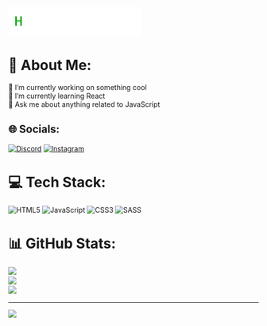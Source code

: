 ![gif](name.gif)

# 💫 About Me:
🔭 I’m currently working on something cool<br>🌱 I’m currently learning React<br>💬 Ask me about anything related to JavaScript


## 🌐 Socials:
[![Discord](https://img.shields.io/badge/Discord-%237289DA.svg?logo=discord&logoColor=white)](https://discord.gg/hubert#1781) [![Instagram](https://img.shields.io/badge/Instagram-%23E4405F.svg?logo=Instagram&logoColor=white)](https://instagram.com/hubert_ryzow) 

# 💻 Tech Stack:
![HTML5](https://img.shields.io/badge/html5-%23E34F26.svg?style=for-the-badge&logo=html5&logoColor=white) ![JavaScript](https://img.shields.io/badge/javascript-%23323330.svg?style=for-the-badge&logo=javascript&logoColor=%23F7DF1E) ![CSS3](https://img.shields.io/badge/css3-%231572B6.svg?style=for-the-badge&logo=css3&logoColor=white) ![SASS](https://img.shields.io/badge/SASS-hotpink.svg?style=for-the-badge&logo=SASS&logoColor=white)
# 📊 GitHub Stats:
![](https://github-readme-stats.vercel.app/api?username=hubert-ryzow&theme=tokyonight&hide_border=false&include_all_commits=true&count_private=false)<br/>
![](https://github-readme-streak-stats.herokuapp.com/?user=hubert-ryzow&theme=tokyonight&hide_border=false)<br/>
![](https://github-readme-stats.vercel.app/api/top-langs/?username=hubert-ryzow&theme=tokyonight&hide_border=false&include_all_commits=true&count_private=false&layout=compact)

---
[![](https://visitcount.itsvg.in/api?id=hubert-ryzow&icon=0&color=12)](https://visitcount.itsvg.in)

<!-- Proudly created with GPRM ( https://gprm.itsvg.in ) -->
